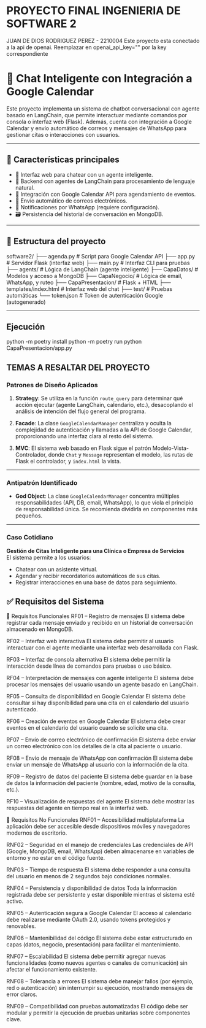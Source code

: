 # PROYECTO FINAL INGENIERIA DE SOFTWARE 2
JUAN DE DIOS RODRIGUEZ PEREZ - 2210004
Este proyecto esta conectado a la api de openai.
Reemplazar en openai_api_key="" por la key correspondiente

# 🧠 Chat Inteligente con Integración a Google Calendar

Este proyecto implementa un sistema de chatbot conversacional con agente basado en LangChain, que permite interactuar mediante comandos por consola o interfaz web (Flask). Además, cuenta con integración a Google Calendar y envío automático de correos y mensajes de WhatsApp para gestionar citas o interacciones con usuarios.

---

## 🚀 Características principales

- 💬 Interfaz web para chatear con un agente inteligente.
- 🧠 Backend con agentes de LangChain para procesamiento de lenguaje natural.
- 📅 Integración con Google Calendar API para agendamiento de eventos.
- 📧 Envío automático de correos electrónicos.
- 📲 Notificaciones por WhatsApp (requiere configuración).
- 🗃️ Persistencia del historial de conversación en MongoDB.

---

## 📁 Estructura del proyecto

software2/
├── agenda.py # Script para Google Calendar API
├── app.py # Servidor Flask (interfaz web)
├── main.py # Interfaz CLI para pruebas
├── agents/ # Lógica de LangChain (agente inteligente)
├── CapaDatos/ # Modelos y acceso a MongoDB
├── CapaNegocio/ # Lógica de email, WhatsApp, y ruteo
├── CapaPresentacion/ # Flask + HTML
├── templates/index.html # Interfaz web del chat
├── test/ # Pruebas automáticas
└── token.json # Token de autenticación Google (autogenerado)

---

## Ejecución

python -m poetry install
python -m poetry run python CapaPresentacion/app.py


## TEMAS A RESALTAR DEL PROYECTO

### Patrones de Diseño Aplicados

1. **Strategy**: Se utiliza en la función `route_query` para determinar qué acción ejecutar (agente LangChain, calendario, etc.), desacoplando el análisis de intención del flujo general del programa.

2. **Facade**: La clase `GoogleCalendarManager` centraliza y oculta la complejidad de autenticación y llamadas a la API de Google Calendar, proporcionando una interfaz clara al resto del sistema.

3. **MVC**: El sistema web basado en Flask sigue el patrón Modelo-Vista-Controlador, donde `Chat` y `Message` representan el modelo, las rutas de Flask el controlador, y `index.html` la vista.

---

### Antipatrón Identificado

- **God Object**: La clase `GoogleCalendarManager` concentra múltiples responsabilidades (API, DB, email, WhatsApp), lo que viola el principio de responsabilidad única. Se recomienda dividirla en componentes más pequeños.

---

### Caso Cotidiano

**Gestión de Citas Inteligente para una Clínica o Empresa de Servicios**  
El sistema permite a los usuarios:
- Chatear con un asistente virtual.
- Agendar y recibir recordatorios automáticos de sus citas.
- Registrar interacciones en una base de datos para seguimiento.




## ✅ Requisitos del Sistema

📌 Requisitos Funcionales
RF01 – Registro de mensajes
El sistema debe registrar cada mensaje enviado y recibido en un historial de conversación almacenado en MongoDB.

RF02 – Interfaz web interactiva
El sistema debe permitir al usuario interactuar con el agente mediante una interfaz web desarrollada con Flask.

RF03 – Interfaz de consola alternativa
El sistema debe permitir la interacción desde línea de comandos para pruebas o uso básico.

RF04 – Interpretación de mensajes con agente inteligente
El sistema debe procesar los mensajes del usuario usando un agente basado en LangChain.

RF05 – Consulta de disponibilidad en Google Calendar
El sistema debe consultar si hay disponibilidad para una cita en el calendario del usuario autenticado.

RF06 – Creación de eventos en Google Calendar
El sistema debe crear eventos en el calendario del usuario cuando se solicite una cita.

RF07 – Envío de correo electrónico de confirmación
El sistema debe enviar un correo electrónico con los detalles de la cita al paciente o usuario.

RF08 – Envío de mensaje de WhatsApp con confirmación
El sistema debe enviar un mensaje de WhatsApp al usuario con la información de la cita.

RF09 – Registro de datos del paciente
El sistema debe guardar en la base de datos la información del paciente (nombre, edad, motivo de la consulta, etc.).

RF10 – Visualización de respuestas del agente
El sistema debe mostrar las respuestas del agente en tiempo real en la interfaz web.

📌 Requisitos No Funcionales
RNF01 – Accesibilidad multiplataforma
La aplicación debe ser accesible desde dispositivos móviles y navegadores modernos de escritorio.

RNF02 – Seguridad en el manejo de credenciales
Las credenciales de API (Google, MongoDB, email, WhatsApp) deben almacenarse en variables de entorno y no estar en el código fuente.

RNF03 – Tiempo de respuesta
El sistema debe responder a una consulta del usuario en menos de 2 segundos bajo condiciones normales.

RNF04 – Persistencia y disponibilidad de datos
Toda la información registrada debe ser persistente y estar disponible mientras el sistema esté activo.

RNF05 – Autenticación segura a Google Calendar
El acceso al calendario debe realizarse mediante OAuth 2.0, usando tokens protegidos y renovables.

RNF06 – Mantenibilidad del código
El sistema debe estar estructurado en capas (datos, negocio, presentación) para facilitar el mantenimiento.

RNF07 – Escalabilidad
El sistema debe permitir agregar nuevas funcionalidades (como nuevos agentes o canales de comunicación) sin afectar el funcionamiento existente.

RNF08 – Tolerancia a errores
El sistema debe manejar fallos (por ejemplo, red o autenticación) sin interrumpir su ejecución, mostrando mensajes de error claros.

RNF09 – Compatibilidad con pruebas automatizadas
El código debe ser modular y permitir la ejecución de pruebas unitarias sobre componentes clave.